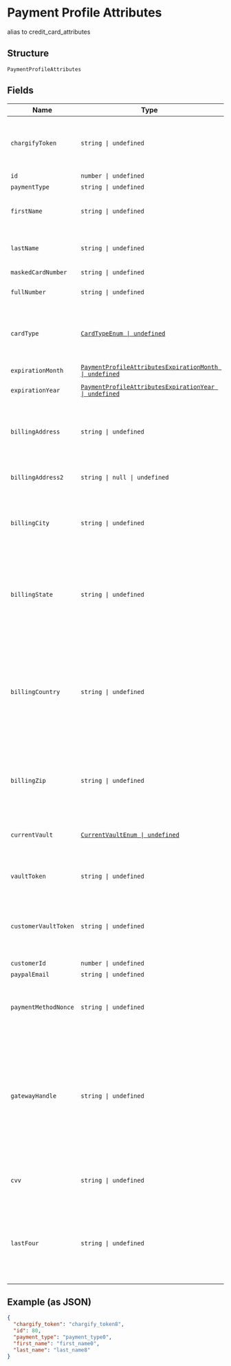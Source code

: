 
# Payment Profile Attributes

alias to credit_card_attributes

## Structure

`PaymentProfileAttributes`

## Fields

| Name | Type | Tags | Description |
|  --- | --- | --- | --- |
| `chargifyToken` | `string \| undefined` | Optional | (Optional) Token received after sending billing informations using chargify.js. This token must be passed as a sole attribute of `payment_profile_attributes` (i.e. tok_9g6hw85pnpt6knmskpwp4ttt) |
| `id` | `number \| undefined` | Optional | - |
| `paymentType` | `string \| undefined` | Optional | - |
| `firstName` | `string \| undefined` | Optional | (Optional) First name on card or bank account. If omitted, the first_name from customer attributes will be used. |
| `lastName` | `string \| undefined` | Optional | (Optional) Last name on card or bank account. If omitted, the last_name from customer attributes will be used. |
| `maskedCardNumber` | `string \| undefined` | Optional | - |
| `fullNumber` | `string \| undefined` | Optional | The full credit card number (string representation, i.e. 5424000000000015) |
| `cardType` | [`CardTypeEnum \| undefined`](../../doc/models/card-type-enum.md) | Optional | (Optional, used only for Subscription Import) If you know the card type (i.e. Visa, MC, etc) you may supply it here so that we may display the card type in the UI. |
| `expirationMonth` | [`PaymentProfileAttributesExpirationMonth \| undefined`](../../doc/models/containers/payment-profile-attributes-expiration-month.md) | Optional | This is a container for one-of cases. |
| `expirationYear` | [`PaymentProfileAttributesExpirationYear \| undefined`](../../doc/models/containers/payment-profile-attributes-expiration-year.md) | Optional | This is a container for one-of cases. |
| `billingAddress` | `string \| undefined` | Optional | (Optional, may be required by your product configuration or gateway settings) The credit card or bank account billing street address (i.e. 123 Main St.). This value is merely passed through to the payment gateway. |
| `billingAddress2` | `string \| null \| undefined` | Optional | (Optional) Second line of the customer’s billing address i.e. Apt. 100 |
| `billingCity` | `string \| undefined` | Optional | (Optional, may be required by your product configuration or gateway settings) The credit card or bank account billing address city (i.e. “Boston”). This value is merely passed through to the payment gateway. |
| `billingState` | `string \| undefined` | Optional | (Optional, may be required by your product configuration or gateway settings) The credit card or bank account billing address state (i.e. MA). This value is merely passed through to the payment gateway. This must conform to the [ISO_3166-1](https://en.wikipedia.org/wiki/ISO_3166-1#Current_codes) in order to be valid for tax locale purposes. |
| `billingCountry` | `string \| undefined` | Optional | (Optional, may be required by your product configuration or gateway settings) The credit card or bank account billing address country, required in [ISO_3166-1 alpha-2](https://en.wikipedia.org/wiki/ISO_3166-1_alpha-2) format (i.e. “US”). This value is merely passed through to the payment gateway. Some gateways require country codes in a specific format. Please check your gateway’s documentation. If creating an ACH subscription, only US is supported at this time. |
| `billingZip` | `string \| undefined` | Optional | (Optional, may be required by your product configuration or gateway settings) The credit card or bank account billing address zip code (i.e. 12345). This value is merely passed through to the payment gateway. |
| `currentVault` | [`CurrentVaultEnum \| undefined`](../../doc/models/current-vault-enum.md) | Optional | (Optional, used only for Subscription Import) The vault that stores the payment profile with the provided vault_token. see additional notes on Braintree Blue |
| `vaultToken` | `string \| undefined` | Optional | (Optional, used only for Subscription Import) The “token” provided by your vault storage for an already stored payment profile |
| `customerVaultToken` | `string \| undefined` | Optional | (Optional, used only for Subscription Import) (only for Authorize.Net CIM storage or Square) The customerProfileId for the owner of the customerPaymentProfileId provided as the vault_token |
| `customerId` | `number \| undefined` | Optional | - |
| `paypalEmail` | `string \| undefined` | Optional | - |
| `paymentMethodNonce` | `string \| undefined` | Optional | (Required for Square unless importing with vault_token and customer_vault_token) The nonce generated by the Square Javascript library (SqPaymentForm) |
| `gatewayHandle` | `string \| undefined` | Optional | (Optional) This attribute is only available if MultiGateway feature is enabled for your Site. This feature is in the Private Beta currently. gateway_handle is used to directly select a gateway where a payment profile will be stored in. Every connected gateway must have a unique gateway handle specified. Read [Multigateway description](https://chargify.zendesk.com/hc/en-us/articles/4407761759643#connecting-with-multiple-gateways) to learn more about new concepts that MultiGateway introduces and the default behavior when this attribute is not passed. |
| `cvv` | `string \| undefined` | Optional | (Optional, may be required by your gateway settings) The 3- or 4-digit Card Verification Value. This value is merely passed through to the payment gateway. |
| `lastFour` | `string \| undefined` | Optional | (Optional, used only for Subscription Import) If you have the last 4 digits of the credit card number, you may supply them here so that we may create a masked card number (i.e. XXXX-XXXX-XXXX-1234) for display in the UI. Last 4 digits are required for refunds in Auth.Net. |

## Example (as JSON)

```json
{
  "chargify_token": "chargify_token8",
  "id": 80,
  "payment_type": "payment_type0",
  "first_name": "first_name0",
  "last_name": "last_name8"
}
```

